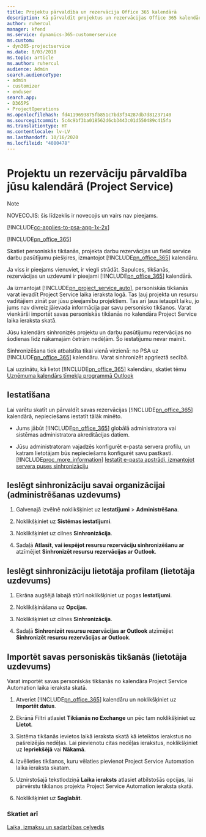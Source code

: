 ```yaml
---
title: Projektu pārvaldība un rezervācija Office 365 kalendārā
description: Kā pārvaldīt projektus un rezervācijas Office 365 kalendārā
author: ruhercul
manager: kfend
ms.service: dynamics-365-customerservice
ms.custom:
- dyn365-projectservice
ms.date: 8/03/2018
ms.topic: article
ms.author: ruhercul
audience: Admin
search.audienceType:
- admin
- customizer
- enduser
search.app:
- D365PS
- ProjectOperations
ms.openlocfilehash: fd4119693875fb851c7bd3f34287db7d81237140
ms.sourcegitcommit: 5c4c9bf3ba018562d6cb3443c01d550489c415fa
ms.translationtype: HT
ms.contentlocale: lv-LV
ms.lasthandoff: 10/16/2020
ms.locfileid: "4080478"
---
```

# <a name="manage-projects-and-bookings-in-your-calendar-project-service"></a>Projektu un rezervāciju pārvaldība jūsu kalendārā (Project Service)

> [!Note]
> NOVECOJIS: šis līdzeklis ir novecojis un vairs nav pieejams.

[!INCLUDE[cc-applies-to-psa-app-1x-2x](../includes/cc-applies-to-psa-app-1x-2x.md)]

[!INCLUDE[pn_office_365](../includes/pn-office-365.md)] 

Skatiet personiskās tikšanās, projekta darbu rezervācijas un field service darbu pasūtījumu piešķires, izmantojot [!INCLUDE[pn_office_365](../includes/pn-office-365.md)] kalendāru.  
  
 Ja viss ir pieejams vienuviet, ir viegli strādāt. Sapulces, tikšanās, rezervācijas un uzdevumi ir pieejami [!INCLUDE[pn_office_365](../includes/pn-office-365.md)] kalendārā.  
  
 Ja izmantojat [!INCLUDE[pn_project_service_auto](../includes/pn-project-service-auto.md)], personiskās tikšanās varat ievadīt Project Service laika ieraksta logā. Tas ļauj projekta un resursu vadītājiem zināt par jūsu pieejamību projektiem. Tas arī ļaus ietaupīt laiku, jo jums nav divreiz jāievada informācija par savu personisko tikšanos. Varat vienkārši importēt savas personiskās tikšanās no kalendāra Project Service laika ieraksta skatā.  
  
 Jūsu kalendārs sinhronizēs projektu un darbu pasūtījumu rezervācijas no šodienas līdz nākamajām četrām nedēļām. Šo iestatījumu nevar mainīt.  
  
 Sinhronizēšana tiek atbalstīta tikai vienā virzienā: no PSA uz [!INCLUDE[pn_office_365](../includes/pn-office-365.md)] kalendāru. Varat sinhronizēt apgrieztā secībā. 
  
 Lai uzzinātu, kā lietot [!INCLUDE[pn_office_365](../includes/pn-office-365.md)] kalendāru, skatiet tēmu [Uzņēmuma kalendārs tīmekļa programmā Outlook](https://support.office.com/article/Calendar-in-Outlook-on-the-web-for-business-5219c457-d1fe-4c2f-9032-1a816b88e936)  
  
## <a name="setup"></a>Iestatīšana  
 Lai varētu skatīt un pārvaldīt savas rezervācijas [!INCLUDE[pn_office_365](../includes/pn-office-365.md)] kalendārā, nepieciešams iestatīt tālāk minēto.  
  
- Jums jābūt [!INCLUDE[pn_office_365](../includes/pn-office-365.md)] globālā administratora vai sistēmas administratora akreditācijas datiem.  
  
- Jūsu administratoram vajadzēs konfigurēt e-pasta servera profilu, un katram lietotājam būs nepieciešams konfigurēt savu pastkasti. [!INCLUDE[proc_more_information](../includes/proc-more-information.md)] [Iestatīt e-pasta apstrādi, izmantojot servera puses sinhronizāciju](https://docs.microsoft.com/dynamics365/customerengagement/on-premises/admin/set-up-server-side-synchronization-of-email-appointments-contacts-and-tasks)  
  
## <a name="turn-on-synchronization-for-your-organization-admin-task"></a>Ieslēgt sinhronizāciju savai organizācijai (administrēšanas uzdevums)  
  
1.  Galvenajā izvēlnē noklikšķiniet uz **Iestatījumi** > **Administrēšana**.  
  
2.  Noklikšķiniet uz **Sistēmas iestatījumi**.  
  
3.  Noklikšķiniet uz cilnes **Sinhronizācija**.  
  
4.  Sadaļā **Atlasīt, vai iespējot resursu rezervāciju sinhronizēšanu ar** atzīmējiet **Sinhronizēt resursu rezervācijas ar Outlook**.  
  
## <a name="turn-on-synchronization-for-your-user-profile-user-task"></a>Ieslēgt sinhronizāciju lietotāja profilam (lietotāja uzdevums)  
  
1.  Ekrāna augšējā labajā stūrī noklikšķiniet uz pogas **Iestatījumi**.  
  
2.  Noklikšķināšana uz **Opcijas**.  
  
3.  Noklikšķiniet uz cilnes **Sinhronizācija**.  
  
4.  Sadaļā **Sinhronizēt resursu rezervācijas ar Outlook** atzīmējiet **Sinhronizēt resursu rezervācijas ar Outlook**.  
  
## <a name="import-your-personal-appointments-user-task"></a>Importēt savas personiskās tikšanās (lietotāja uzdevums)  
 Varat importēt savas personiskās tikšanās no kalendāra Project Service Automation laika ieraksta skatā.  
  
1. Atveriet [!INCLUDE[pn_office_365](../includes/pn-office-365.md)] kalendāru un noklikšķiniet uz **Importēt datus**.  
  
2. Ekrānā Filtri atlasiet **Tikšanās no Exchange** un pēc tam noklikšķiniet uz **Lietot**.  
  
3. Sistēma tikšanās ievietos laikā ieraksta skatā kā ieteiktos ierakstus no pašreizējās nedēļas. Lai pievienotu citas nedēļas ierakstus, noklikšķiniet uz **Iepriekšējā** vai **Nākamā**.  
  
4. Izvēlieties tikšanos, kuru vēlaties pievienot Project Service Automation laika ieraksta skatam.  
  
5. Uznirstošajā tekstlodziņā **Laika ieraksts** atlasiet atbilstošās opcijas, lai pārvērstu tikšanos projekta Project Service Automation ieraksta skatā.  
  
6. Noklikšķiniet uz **Saglabāt**.  
  
### <a name="see-also"></a>Skatiet arī  
 [Laika, izmaksu un sadarbības ceļvedis](../psa/time-expense-collaboration-guide.md)
